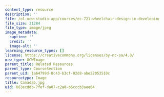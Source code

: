 ```yaml
---
content_type: resource
description: ''
file: /ol-ocw-studio-app/courses/ec-721-wheelchair-design-in-developing-countries-spring-2009/063ecddb7fefda07c2a8b6cccb3aee64_Canada5.jpg
file_size: 31284
file_type: image/jpeg
image_metadata:
  caption: ''
  credit: ''
  image-alt: ''
learning_resource_types: []
license: https://creativecommons.org/licenses/by-nc-sa/4.0/
ocw_type: OCWImage
parent_title: Related Resources
parent_type: CourseSection
parent_uid: 1a64799d-8c43-b3cf-02d8-abe22053510c
resourcetype: Image
title: Canada5.jpg
uid: 063ecddb-7fef-da07-c2a8-b6cccb3aee64
---
```

